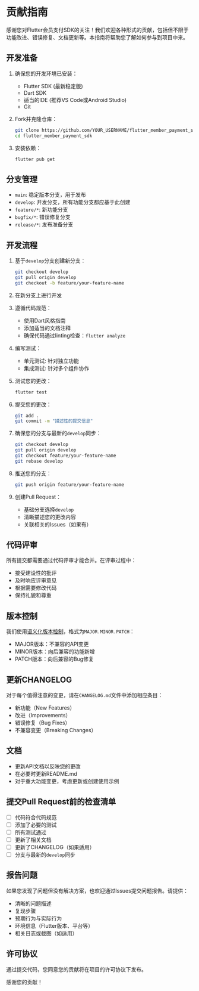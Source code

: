 # 贡献指南

感谢您对Flutter会员支付SDK的关注！我们欢迎各种形式的贡献，包括但不限于功能改进、错误修复、文档更新等。本指南将帮助您了解如何参与到项目中来。

## 开发准备

1. 确保您的开发环境已安装：
   - Flutter SDK (最新稳定版)
   - Dart SDK
   - 适当的IDE (推荐VS Code或Android Studio)
   - Git

2. Fork并克隆仓库：
   ```bash
   git clone https://github.com/YOUR_USERNAME/flutter_member_payment_sdk.git
   cd flutter_member_payment_sdk
   ```

3. 安装依赖：
   ```bash
   flutter pub get
   ```

## 分支管理

- `main`: 稳定版本分支，用于发布
- `develop`: 开发分支，所有功能分支都应基于此创建
- `feature/*`: 新功能分支
- `bugfix/*`: 错误修复分支
- `release/*`: 发布准备分支

## 开发流程

1. 基于`develop`分支创建新分支：
   ```bash
   git checkout develop
   git pull origin develop
   git checkout -b feature/your-feature-name
   ```

2. 在新分支上进行开发

3. 遵循代码规范：
   - 使用Dart风格指南
   - 添加适当的文档注释
   - 确保代码通过linting检查：`flutter analyze`

4. 编写测试：
   - 单元测试: 针对独立功能
   - 集成测试: 针对多个组件协作

5. 测试您的更改：
   ```bash
   flutter test
   ```

6. 提交您的更改：
   ```bash
   git add .
   git commit -m "描述性的提交信息"
   ```

7. 确保您的分支与最新的`develop`同步：
   ```bash
   git checkout develop
   git pull origin develop
   git checkout feature/your-feature-name
   git rebase develop
   ```

8. 推送您的分支：
   ```bash
   git push origin feature/your-feature-name
   ```

9. 创建Pull Request：
   - 基础分支选择`develop`
   - 清晰描述您的更改内容
   - 关联相关的Issues（如果有）

## 代码评审

所有提交都需要通过代码评审才能合并。在评审过程中：

- 接受建设性的批评
- 及时响应评审意见
- 根据需要修改代码
- 保持礼貌和尊重

## 版本控制

我们使用[语义化版本控制](https://semver.org/)，格式为`MAJOR.MINOR.PATCH`：

- MAJOR版本：不兼容的API变更
- MINOR版本：向后兼容的功能新增
- PATCH版本：向后兼容的Bug修复

## 更新CHANGELOG

对于每个值得注意的变更，请在`CHANGELOG.md`文件中添加相应条目：

- 新功能（New Features）
- 改进（Improvements）
- 错误修复（Bug Fixes）
- 不兼容变更（Breaking Changes）

## 文档

- 更新API文档以反映您的更改
- 在必要时更新README.md
- 对于重大功能变更，考虑更新或创建使用示例

## 提交Pull Request前的检查清单

- [ ] 代码符合代码规范
- [ ] 添加了必要的测试
- [ ] 所有测试通过
- [ ] 更新了相关文档
- [ ] 更新了CHANGELOG（如果适用）
- [ ] 分支与最新的`develop`同步

## 报告问题

如果您发现了问题但没有解决方案，也欢迎通过Issues提交问题报告。请提供：

- 清晰的问题描述
- 复现步骤
- 预期行为与实际行为
- 环境信息（Flutter版本、平台等）
- 相关日志或截图（如适用）

## 许可协议

通过提交代码，您同意您的贡献将在项目的许可协议下发布。

感谢您的贡献！